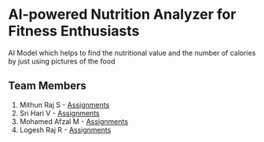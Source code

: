 # AI-powered Nutrition Analyzer for Fitness Enthusiasts
AI Model which helps to find the nutritional value and the number of calories by just using pictures of the food
## Team Members
1. Mithun Raj S - [Assignments](https://github.com/IBM-EPBL/IBM-Project-30391-1660145753/tree/main/Assignments/Team%20Leader%20(Mithun%20Raj%20S))
2. Sri Hari V - [Assignments](https://github.com/IBM-EPBL/IBM-Project-30391-1660145753/tree/main/Assignments/Team%20Member%201%20(Sri%20Hari%20V))
3. Mohamed Afzal M - [Assignments](https://github.com/IBM-EPBL/IBM-Project-30391-1660145753/tree/main/Assignments/Team%20Member%202%20(Mohamed%20Afzal%20M))
4. Logesh Raj R - [Assignments](https://github.com/IBM-EPBL/IBM-Project-30391-1660145753/tree/main/Assignments/Team%20Member%203%20(Logesh%20Raj%20R))

